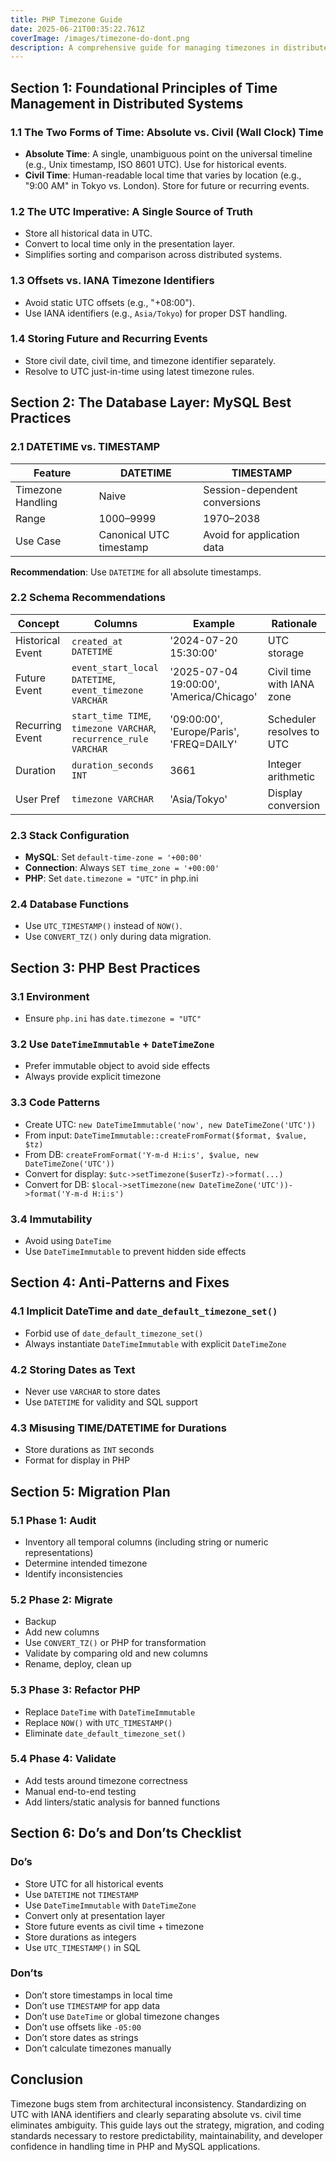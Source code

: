 ```yaml
---
title: PHP Timezone Guide
date: 2025-06-21T00:35:22.761Z
coverImage: /images/timezone-do-dont.png
description: A comprehensive guide for managing timezones in distributed PHP and MySQL applications, establishing a unified strategy based on UTC to eliminate common bugs and architectural flaws.
---
```


## Section 1: Foundational Principles of Time Management in Distributed Systems

### 1.1 The Two Forms of Time: Absolute vs. Civil (Wall Clock) Time
- **Absolute Time**: A single, unambiguous point on the universal timeline (e.g., Unix timestamp, ISO 8601 UTC). Use for historical events.
- **Civil Time**: Human-readable local time that varies by location (e.g., "9:00 AM" in Tokyo vs. London). Store for future or recurring events.

### 1.2 The UTC Imperative: A Single Source of Truth
- Store all historical data in UTC.
- Convert to local time only in the presentation layer.
- Simplifies sorting and comparison across distributed systems.

### 1.3 Offsets vs. IANA Timezone Identifiers
- Avoid static UTC offsets (e.g., "+08:00").
- Use IANA identifiers (e.g., `Asia/Tokyo`) for proper DST handling.

### 1.4 Storing Future and Recurring Events
- Store civil date, civil time, and timezone identifier separately.
- Resolve to UTC just-in-time using latest timezone rules.

## Section 2: The Database Layer: MySQL Best Practices

### 2.1 DATETIME vs. TIMESTAMP
| Feature | DATETIME | TIMESTAMP |
|--------|----------|-----------|
| Timezone Handling | Naive | Session-dependent conversions |
| Range | 1000–9999 | 1970–2038 |
| Use Case | Canonical UTC timestamp | Avoid for application data |

**Recommendation**: Use `DATETIME` for all absolute timestamps.

### 2.2 Schema Recommendations
| Concept | Columns | Example | Rationale |
|--------|---------|---------|-----------|
| Historical Event | `created_at DATETIME` | '2024-07-20 15:30:00' | UTC storage |
| Future Event | `event_start_local DATETIME`, `event_timezone VARCHAR` | '2025-07-04 19:00:00', 'America/Chicago' | Civil time with IANA zone |
| Recurring Event | `start_time TIME`, `timezone VARCHAR`, `recurrence_rule VARCHAR` | '09:00:00', 'Europe/Paris', 'FREQ=DAILY' | Scheduler resolves to UTC |
| Duration | `duration_seconds INT` | 3661 | Integer arithmetic |
| User Pref | `timezone VARCHAR` | 'Asia/Tokyo' | Display conversion |

### 2.3 Stack Configuration
- **MySQL**: Set `default-time-zone = '+00:00'`
- **Connection**: Always `SET time_zone = '+00:00'`
- **PHP**: Set `date.timezone = "UTC"` in php.ini

### 2.4 Database Functions
- Use `UTC_TIMESTAMP()` instead of `NOW()`.
- Use `CONVERT_TZ()` only during data migration.

## Section 3: PHP Best Practices

### 3.1 Environment
- Ensure `php.ini` has `date.timezone = "UTC"`

### 3.2 Use `DateTimeImmutable` + `DateTimeZone`
- Prefer immutable object to avoid side effects
- Always provide explicit timezone

### 3.3 Code Patterns
- Create UTC: `new DateTimeImmutable('now', new DateTimeZone('UTC'))`
- From input: `DateTimeImmutable::createFromFormat($format, $value, $tz)`
- From DB: `createFromFormat('Y-m-d H:i:s', $value, new DateTimeZone('UTC'))`
- Convert for display: `$utc->setTimezone($userTz)->format(...)`
- Convert for DB: `$local->setTimezone(new DateTimeZone('UTC'))->format('Y-m-d H:i:s')`

### 3.4 Immutability
- Avoid using `DateTime`
- Use `DateTimeImmutable` to prevent hidden side effects

## Section 4: Anti-Patterns and Fixes

### 4.1 Implicit DateTime and `date_default_timezone_set()`
- Forbid use of `date_default_timezone_set()`
- Always instantiate `DateTimeImmutable` with explicit `DateTimeZone`

### 4.2 Storing Dates as Text
- Never use `VARCHAR` to store dates
- Use `DATETIME` for validity and SQL support

### 4.3 Misusing TIME/DATETIME for Durations
- Store durations as `INT` seconds
- Format for display in PHP

## Section 5: Migration Plan

### 5.1 Phase 1: Audit
- Inventory all temporal columns (including string or numeric representations)
- Determine intended timezone
- Identify inconsistencies

### 5.2 Phase 2: Migrate
- Backup
- Add new columns
- Use `CONVERT_TZ()` or PHP for transformation
- Validate by comparing old and new columns
- Rename, deploy, clean up

### 5.3 Phase 3: Refactor PHP
- Replace `DateTime` with `DateTimeImmutable`
- Replace `NOW()` with `UTC_TIMESTAMP()`
- Eliminate `date_default_timezone_set()`

### 5.4 Phase 4: Validate
- Add tests around timezone correctness
- Manual end-to-end testing
- Add linters/static analysis for banned functions

## Section 6: Do’s and Don’ts Checklist

### Do’s
- Store UTC for all historical events
- Use `DATETIME` not `TIMESTAMP`
- Use `DateTimeImmutable` with `DateTimeZone`
- Convert only at presentation layer
- Store future events as civil time + timezone
- Store durations as integers
- Use `UTC_TIMESTAMP()` in SQL

### Don’ts
- Don’t store timestamps in local time
- Don’t use `TIMESTAMP` for app data
- Don’t use `DateTime` or global timezone changes
- Don’t use offsets like `-05:00`
- Don’t store dates as strings
- Don’t calculate timezones manually

## Conclusion

Timezone bugs stem from architectural inconsistency. Standardizing on UTC with IANA identifiers and clearly separating absolute vs. civil time eliminates ambiguity. This guide lays out the strategy, migration, and coding standards necessary to restore predictability, maintainability, and developer confidence in handling time in PHP and MySQL applications.
